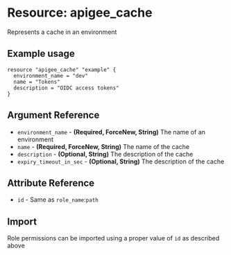 # Resource: apigee_cache
Represents a cache in an environment
## Example usage
```hcl
resource "apigee_cache" "example" {
  environment_name = "dev"
  name = "Tokens"
  description = "OIDC access tokens"
}
```
## Argument Reference
* `environment_name` - **(Required, ForceNew, String)** The name of an environment
* `name` - **(Required, ForceNew, String)** The name of the cache
* `description` - **(Optional, String)** The description of the cache
* `expiry_timeout_in_sec` - **(Optional, String)** The description of the cache
## Attribute Reference
* `id` - Same as `role_name`:`path`
## Import
Role permissions can be imported using a proper value of `id` as described above
